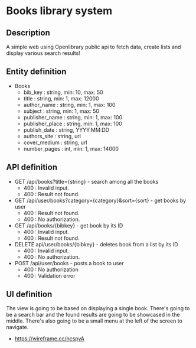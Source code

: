 # Books library system

## Description
A simple web using Openlibrary public api to fetch data, create lists and display various search results!

## Entity definition
- Books
    - bib_key : string, min: 10, max: 50
    - title : string, min: 1, max: 12000
    - author_name : string, min: 1, max: 100
    - subject : string, min: 1, max: 50
    - publisher_name : string, min: 1, max: 100
    - publisher_place : string, min: 1, max: 100
    - publish_date : string, YYYY:MM:DD
    - authors_site : string, url
    - cover_medium : string, url
    - number_pages : int, min: 1, max: 14000

## API definition
- GET /api/books?title={string} - search among all the books
    - 400 : Invalid input.
    - 400 : Result not found.
- GET /api/user/books?category={category}&sort={sort} - get books by user
    - 400 : Result not found.
    - 400 : No authorization.
- GET /api/books/{bibkey} - get book by its ID
    - 400 : Invalid input.
    - 400 : Result not found.
- DELETE api/user/books/{bibkey} - deletes book from a list by its ID
    - 400 : Invalid input.
    - 400 : No authorization.
- POST /api/user/books - posts a book to user
    - 400 : No authorization
    - 400 : Validation error

## UI definition
The view is going to be based on displaying a single book. There's going to be a search bar and the found results
are going to be showcased in the middle. There's also going to be a small menu at the left of the screen to navigate.
- https://wireframe.cc/ncspyA
